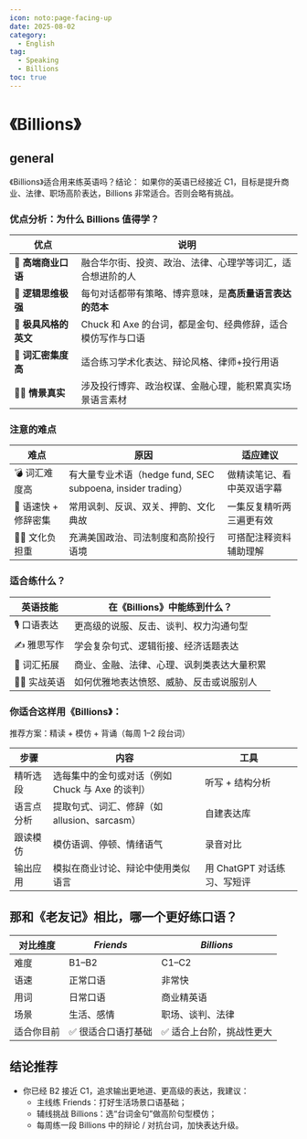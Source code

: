 ```yaml
---
icon: noto:page-facing-up
date: 2025-08-02
category:
  - English
tag:
  - Speaking
  - Billions
toc: true
---
```


# 《Billions》

## general

《Billions》适合用来练英语吗？结论：
如果你的英语已经接近 C1，目标是提升商业、法律、职场高阶表达，Billions 非常适合。否则会略有挑战。

### 优点分析：为什么 Billions 值得学？

| 优点                  | 说明                                                        |
| --------------------- | ----------------------------------------------------------- |
| 💼 **高端商业口语**   | 融合华尔街、投资、政治、法律、心理学等词汇，适合想进阶的人  |
| 🎯 **逻辑思维极强**   | 每句对话都带有策略、博弈意味，是**高质量语言表达的范本**    |
| 💬 **极具风格的英文** | Chuck 和 Axe 的台词，都是金句、经典修辞，适合模仿写作与口语 |
| 🧠 **词汇密集度高**   | 适合练习学术化表达、辩论风格、律师+投行用语                 |
| 👨‍💼 **情景真实**       | 涉及投行博弈、政治权谋、金融心理，能积累真实场景语言素材    |

### 注意的难点

| 难点                 | 原因                                                        | 适应建议                   |
| -------------------- | ----------------------------------------------------------- | -------------------------- |
| 💣 词汇难度高        | 有大量专业术语（hedge fund, SEC subpoena, insider trading） | 做精读笔记、看中英双语字幕 |
| 🔁 语速快 + 修辞密集 | 常用讽刺、反讽、双关、押韵、文化典故                        | 一集反复精听两三遍更有效   |
| 🤷‍♀️ 文化负担重        | 充满美国政治、司法制度和高阶投行语境                        | 可搭配注释资料辅助理解     |

### 适合练什么？

| 英语技能    | 在《Billions》中能练到什么？               |
| ----------- | ------------------------------------------ |
| 🎙️ 口语表达 | 更高级的说服、反击、谈判、权力沟通句型     |
| ✍️ 雅思写作 | 学会复杂句式、逻辑衔接、经济话题表达       |
| 🧠 词汇拓展 | 商业、金融、法律、心理、讽刺类表达大量积累 |
| 🤹‍♀️ 实战英语 | 如何优雅地表达愤怒、威胁、反击或说服别人   |

### 你适合这样用《Billions》：

推荐方案：精读 + 模仿 + 背诵（每周 1–2 段台词）

| 步骤       | 内容                                             | 工具                        |
| ---------- | ------------------------------------------------ | --------------------------- |
| 精听选段   | 选每集中的金句或对话（例如 Chuck 与 Axe 的谈判） | 听写 + 结构分析             |
| 语言点分析 | 提取句式、词汇、修辞（如 allusion、sarcasm）     | 自建表达库                  |
| 跟读模仿   | 模仿语调、停顿、情绪语气                         | 录音对比                    |
| 输出应用   | 模拟在商业讨论、辩论中使用类似语言               | 用 ChatGPT 对话练习、写短评 |

## 那和《老友记》相比，哪一个更好练口语？

| 对比维度   | _Friends_           | _Billions_                |
| ---------- | ------------------- | ------------------------- |
| 难度       | B1–B2               | C1–C2                     |
| 语速       | 正常口语            | 非常快                    |
| 用词       | 日常口语            | 商业精英语                |
| 场景       | 生活、感情          | 职场、谈判、法律          |
| 适合你目前 | ✅ 很适合口语打基础 | ✅ 适合上台阶，挑战性更大 |

## 结论推荐

- 你已经 B2 接近 C1，追求输出更地道、更高级的表达，我建议：
  - 主线练 Friends：打好生活场景口语基础；
  - 辅线挑战 Billions：选“台词金句”做高阶句型模仿；
  - 每周练一段 Billions 中的辩论 / 对抗台词，加快表达升级。
